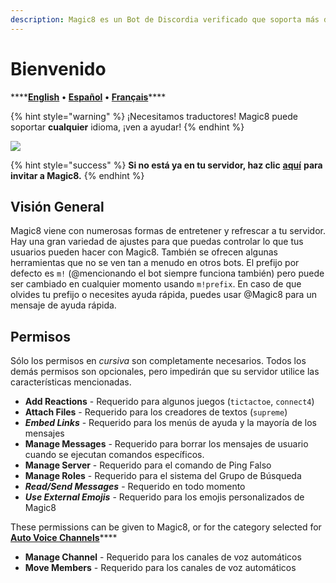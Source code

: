 ```yaml
---
description: Magic8 es un Bot de Discordia verificado que soporta más de 750 servidores
---
```


# Bienvenido

\*\*\*\*[**English**](https://docs.magic8.xyz/v/en/) **•** [**Español**](https://docs.magic8.xyz/v/es/) **•** [**Français**](https://docs.magic8.xyz/v/fr/)\*\*\*\*

{% hint style="warning" %}
¡Necesitamos traductores! Magic8 puede soportar **cualquier** idioma, ¡ven a ayudar!
{% endhint %}

![](https://top.gg/api/widget/484148705507934208.svg)

{% hint style="success" %}
**Si no está ya en tu servidor, haz clic** [**aquí**](https://discord.com/oauth2/authorize?client_id=484148705507934208&scope=bot&permissions=1879436400) **para invitar a Magic8.**
{% endhint %}

## Visión General

Magic8 viene con numerosas formas de entretener y refrescar a tu servidor. Hay una gran variedad de ajustes para que puedas controlar lo que tus usuarios pueden hacer con Magic8. También se ofrecen algunas herramientas que no se ven tan a menudo en otros bots. El prefijo por defecto es `m!` \(@mencionando el bot siempre funciona también\) pero puede ser cambiado en cualquier momento usando `m!prefix`. En caso de que olvides tu prefijo o necesites ayuda rápida, puedes usar @Magic8 para un mensaje de ayuda rápida.

## Permisos

Sólo los permisos en _cursiva_ son completamente necesarios. Todos los demás permisos son opcionales, pero impedirán que su servidor utilice las características mencionadas.

* **Add Reactions** - Requerido para algunos juegos \(`tictactoe`, `connect4`\)
* **Attach Files** - Requerido para los creadores de textos \(`supreme`\)
* _**Embed Links**_ - Requerido para los menús de ayuda y la mayoría de los mensajes
* **Manage Messages** - Requerido para borrar los mensajes de usuario cuando se ejecutan comandos específicos.
* **Manage Server** - Requerido para el comando de Ping Falso
* **Manage Roles** - Requerido para el sistema del Grupo de Búsqueda
* _**Read/Send Messages**_ - Requerido en todo momento
* _**Use External Emojis**_ - Requerido para los emojis personalizados de Magic8

These permissions can be given to Magic8, or for the category selected for [**Auto Voice Channels**](commands/administrator/#auto-voice-channels)\*\*\*\*

* **Manage Channel** - Requerido para los canales de voz automáticos
* **Move Members** - Requerido para los canales de voz automáticos

